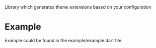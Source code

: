 Library which generates theme extensions based on your configuration

# Example

Example could be found in the example/example.dart file.